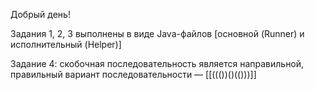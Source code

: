 Добрый день!

Задания 1, 2, 3 выполнены в виде Java-файлов [основной (Runner) и исполнительный (Helper)]

Задание 4: скобочная последовательность является направильной, правильный вариант последовательности — [[((())()(()))]]

